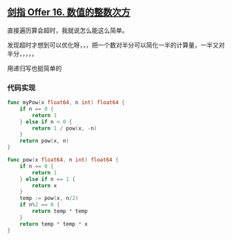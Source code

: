 ## [剑指 Offer 16. 数值的整数次方](https://leetcode-cn.com/problems/shu-zhi-de-zheng-shu-ci-fang-lcof/)

直接遍历算会超时，我就说怎么能这么简单。

发现超时才想到可以优化呀，，，把一个数对半分可以简化一半的计算量，一半又对半分，，，，，

用递归写也挺简单的



### 代码实现

```go
func myPow(x float64, n int) float64 {
	if n == 0 {
		return 1
	} else if n < 0 {
		return 1 / pow(x, -n)
	}
	return pow(x, n)
}

func pow(x float64, n int) float64 {
	if n == 0 {
		return 1
	} else if n == 1 {
		return x
	}
	temp := pow(x, n/2)
	if n%2 == 0 {
		return temp * temp
	}
	return temp * temp * x
}
```


